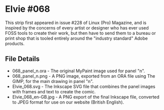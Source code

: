 Elvie #068
==========
This strip first appeared in issue #228 of Linux (Pro) Magazine, and is inspired by the concerns of every artist or
designer who has ever used FOSS tools to create their work, but then have to send them to a bureau or print shop that
is tooled entirely around the "industry standard" Adobe products.


File Details
------------
* 068_panel_n.ora     - The original MyPaint image used for panel "n".
* 068_panel_n.png     - A PNG image, exported from an ORA file using The GIMP, for the main drawing in panel "n".
* Elvie_068.svg       - The Inkscape SVG file that combines the panel images with frames and text to create the comic.
* Elvie_068_en-GB.jpg - A PNG export of the final Inkscape file, converted to JPEG format for use on our website (British English).


